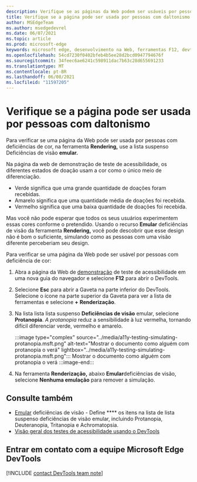 ```yaml
---
description: Verifique se as páginas da Web podem ser usáveis por pessoas com deficiências de cor usando a lista lista suspenso Deficiências de Visão emular na ferramenta Renderização.
title: Verifique se a página pode ser usada por pessoas com daltonismo
author: MSEdgeTeam
ms.author: msedgedevrel
ms.date: 06/07/2021
ms.topic: article
ms.prod: microsoft-edge
keywords: microsoft edge, desenvolvimento na Web, ferramentas F12, devtools
ms.openlocfilehash: 54cd7230f0402bfeb4b5ee28d2bcd0947794676f
ms.sourcegitcommit: 34feec6ae6241c598911dac7b63c28d655691233
ms.translationtype: MT
ms.contentlocale: pt-BR
ms.lasthandoff: 06/08/2021
ms.locfileid: "11597205"
---
```

# <a name="verify-that-the-page-is-usable-by-people-with-color-blindness"></a>Verifique se a página pode ser usada por pessoas com daltonismo

<!-- Rendering tool: Emulate vision deficiencies: Protanopia -->

Para verificar se uma página da Web pode ser usada por pessoas com deficiências de cor, na ferramenta **Rendering,** use a lista suspenso Deficiências de visão **emular.**

Na página da web de demonstração de teste de acessibilidade, os diferentes estados de doação usam a cor como o único meio de diferenciação.
*  Verde significa que uma grande quantidade de doações foram recebidas.
*  Amarelo significa que uma quantidade média de doações foi recebida.
*  Vermelho significa que uma baixa quantidade de doações foi recebida.

Mas você não pode esperar que todos os seus usuários experimentem essas cores conforme o pretendido.  Usando o recurso **Emular** deficiências de visão da ferramenta **Rendering,** você pode descobrir que esse design não é bom o suficiente, simulando como as pessoas com uma visão diferente perceberiam seu design.


Para verificar se uma página da Web pode ser usável por pessoas com deficiência de cor:

1.  Abra a página da Web de [demonstração][DevToolsA11yErrorsDemopage] de teste de acessibilidade em uma nova guia do navegador e selecione **F12** para abrir o DevTools.

1.  Selecione **Esc** para abrir a Gaveta na parte inferior do DevTools.  Selecione o ícone na parte superior da Gaveta para ver a lista de ferramentas e selecione **+** **Renderização**.  

1.  Na lista lista lista suspenso **Deficiências de visão** emular, selecione **Protanopia**.  _A protanopia_ reduz a sensibilidade à luz vermelha, tornando difícil diferenciar verde, vermelho e amarelo.

    :::image type="complex" source="../media/a11y-testing-simulating-protanopia.msft.png" alt-text="Mostrar o documento como alguém com protanopia o verá" lightbox="../media/a11y-testing-simulating-protanopia.msft.png":::
        Mostrar o documento como alguém com protanopia o verá
    :::image-end:::
    
1.  Na ferramenta **Renderização,** abaixo **Emular**deficiências de visão, selecione **Nenhuma emulação** para remover a simulação.


## <a name="see-also"></a>Consulte também

*  [Emular][DevToolsVisionDeficiencies] deficiências de visão - Define **** os itens na lista de lista suspenso deficiências de visão emular, incluindo Protanopia, Deuteranopia, Tritanopia e Achromatopsia.
*  [Visão geral dos testes de acessibilidade usando o DevTools](accessibility-testing-in-devtools.md)


## <a name="getting-in-touch-with-the-microsoft-edge-devtools-team"></a>Entrar em contato com a equipe Microsoft Edge DevTools  

[!INCLUDE [contact DevTools team note](../includes/contact-devtools-team-note.md)]  


<!-- links -->
[DevToolsVisionDeficiencies]: ./emulate-vision-deficiencies.md "Emular deficiências de visão | Microsoft Docs"
[DevToolsA11yErrorsDemopage]: https://microsoftedge.github.io/DevToolsSamples/a11y-testing/page-with-errors.html "Webpage de demonstração de teste de acessibilidade | GitHub"

